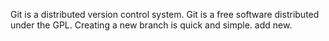Git is a distributed version control system.
Git is a free software distributed under the GPL.
Creating a new branch is quick and simple.
add new.

